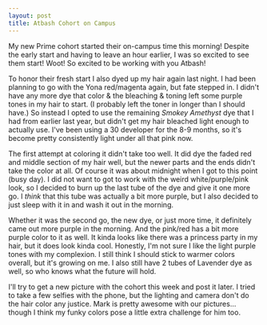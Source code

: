 ```yaml
---
layout: post
title: Atbash Cohort on Campus
---
```


My new Prime cohort started their on-campus time this morning! Despite the early start and having to leave an hour earlier, I was so excited to see them start!  Woot!  So excited to be working with you Atbash!

To honor their fresh start I also dyed up my hair again last night. I had been planning to go with the Yona red/magenta again, but fate stepped in. I didn't have any more dye that color & the bleaching & toning left some purple tones in my hair to start. (I probably left the toner in longer than I should have.) So instead I opted to use the remaining *Smokey Amethyst* dye that I had from earlier last year, but didn't get my hair bleached light enough to actually use. I've been using a 30 developer for the 8-9 months, so it's become pretty consistently light under all that pink now. 

The first attempt at coloring it didn't take too well. It did dye the faded red and middle section of my hair well, but the newer parts and the ends didn't take the color at all. Of course it was about midnight when I got to this point (busy day). I did not want to got to work with the weird white/purple/pink look, so I decided to burn up the last tube of the dye and give it one more go. I *think* that this tube was actually a bit more purple, but I also decided to just sleep with it in and wash it out in the morning. 

Whether it was the second go, the new dye, or just more time, it definitely came out more purple in the morning. And the pink/red has a bit more purple color to it as well. It kinda looks like there was a princess party in my hair, but it does look kinda cool. Honestly, I'm not sure I like the light purple tones with my complexion. I still think I should stick to warmer colors overall, but it's growing on me. I also still have 2 tubes of Lavender dye as well, so who knows what the future will hold.

I'll try to get a new picture with the cohort this week and post it later. I tried to take a few selfies with the phone, but the lighting and camera don't do the hair color any justice. Mark is pretty awesome with our pictures... though I think my funky colors pose a little extra challenge for him too. 

